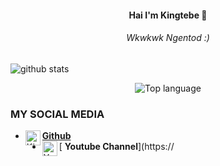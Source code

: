 <h4 align="center">
    Hai I'm Kingtebe 👋

</h3>

<h6 align="center">
   Wkwkwk Ngentod :)
</h4 aling="center">
 
![github stats](https://github-readme-stats.vercel.app/api?username=Kingtebe&show_icons=true&theme=dark)
<p align="center">
  <img src="https://github-readme-stats.vercel.app/api/top-langs/?username=storiku&layout=compact" alt="Top language">

### MY SOCIAL MEDIA
* [<img alt="Kingtebe Github" align="left" width="24px" src="https://cdn.jsdelivr.net/npm/simple-icons@v3/icons/github.svg" /><b>Github</b>](https://github.com/Kingtebe)<br />
* [<img alt="Youtube Github" align="left" width="24px" src="https://cdn.jsdelvr.net/npm/simple-icon@v3/icons/github.svg" /> <b>Youtube Channel</b>](https://
